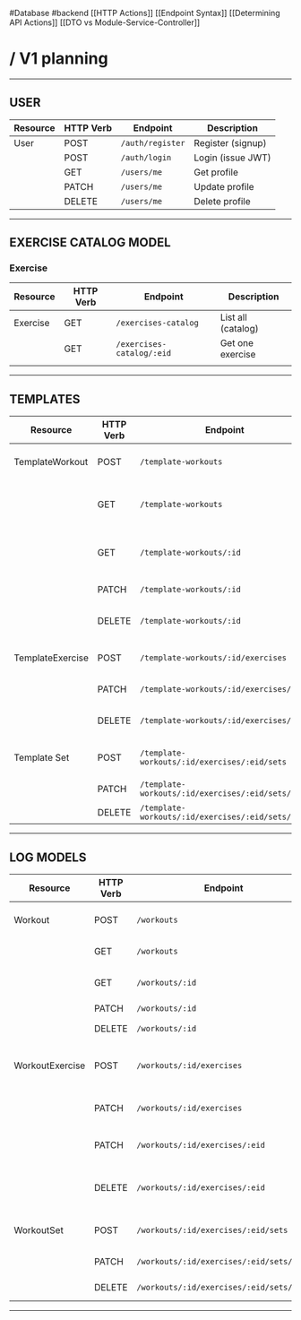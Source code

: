 #Database #backend 
[[HTTP Actions]]
[[Endpoint Syntax]]
[[Determining API Actions]]
[[DTO vs Module-Service-Controller]]
# / V1 planning
---
## USER

| Resource | HTTP Verb | Endpoint         | Description       |
| -------- | --------- | ---------------- | ----------------- |
| User     | POST      | `/auth/register` | Register (signup) |
|          | POST      | `/auth/login`    | Login (issue JWT) |
|          | GET       | `/users/me`      | Get profile       |
|          | PATCH     | `/users/me`      | Update profile    |
|          | DELETE    | `/users/me`      | Delete profile    |

---
## EXERCISE CATALOG MODEL
### Exercise

| Resource | HTTP Verb | Endpoint                  | Description        |
| -------- | --------- | ------------------------- | ------------------ |
| Exercise | GET       | `/exercises-catalog`      | List all (catalog) |
|          | GET       | `/exercises-catalog/:eid` | Get one exercise   |
|          |           |                           |                    |

---

## TEMPLATES
| Resource         | HTTP Verb | Endpoint                                          | Description                                      |
| ---------------- | --------- | ------------------------------------------------- | ------------------------------------------------ |
| TemplateWorkout  | POST      | `/template-workouts`                              | Create a new workout template                    |
|                  | GET       | `/template-workouts`                              | List all templates for the current user          |
|                  | GET       | `/template-workouts/:id`                          | Fetch one template (with its exercises and sets) |
|                  | PATCH     | `/template-workouts/:id`                          | Update name/metadata                             |
|                  | DELETE    | `/template-workouts/:id`                          | Delete a template and its exercises              |
| TemplateExercise | POST      | `/template-workouts/:id/exercises`                | Add an exercise to a template                    |
|                  | PATCH     | `/template-workouts/:id/exercises/:eid`           | Update position                                  |
|                  | DELETE    | `/template-workouts/:id/exercises/:eid`           | Remove an exercise from a template               |
| Template Set     | POST      | `/template-workouts/:id/exercises/:eid/sets`      | Add a set to a exercise template                 |
|                  | PATCH     | `/template-workouts/:id/exercises/:eid/sets/:sid` | Update a sets info                               |
|                  | DELETE    | `/template-workouts/:id/exercises/:eid/sets/:sid` | delete a set                                     |



---
## LOG MODELS

| Resource        | HTTP Verb | Endpoint                                 | Description                         |
| --------------- | --------- | ---------------------------------------- | ----------------------------------- |
| Workout         | POST      | `/workouts`                              | Start/Create a new workout          |
|                 | GET       | `/workouts`                              | List past workouts                  |
|                 | GET       | `/workouts/:id`                          | Get one workout (details)           |
|                 | PATCH     | `/workouts/:id`                          | update data                         |
|                 | DELETE    | `/workouts/:id`                          | delete workout                      |
| WorkoutExercise | POST      | `/workouts/:id/exercises`                | Add exercise to in-progress workout |
|                 | PATCH     | `/workouts/:id/exercises`                | update exercise order               |
|                 | PATCH     | `/workouts/:id/exercises/:eid`           | add notes or other info             |
|                 | DELETE    | `/workouts/:id/exercises/:eid`           | remove exercise from workout        |
| WorkoutSet      | POST      | `/workouts/:id/exercises/:eid/sets`      | add a set to a workout-exercise     |
|                 | PATCH     | `/workouts/:id/exercises/:eid/sets/:sid` | update set info                     |
|                 | DELETE    | `/workouts/:id/exercises/:eid/sets/:sid` | remove a set                        |



---


